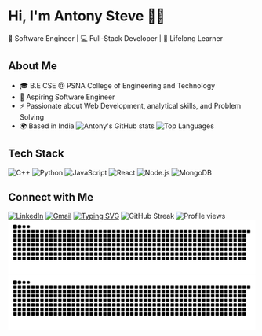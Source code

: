 # Hi, I'm Antony Steve 👨‍💻
🚀 Software Engineer | 💻 Full-Stack Developer | 🌱 Lifelong Learner
## About Me
- 🎓 B.E CSE @ PSNA College of Engineering and Technology  
- 💼 Aspiring Software Engineer  
- ⚡ Passionate about Web Development, analytical skills, and Problem Solving  
- 🌍 Based in India
![Antony's GitHub stats](https://github-readme-stats.vercel.app/api?username=AntonySteve&show_icons=true&theme=radical)
![Top Languages](https://github-readme-stats.vercel.app/api/top-langs/?username=AntonySteve&layout=compact&theme=radical)
## Tech Stack
![C++](https://img.shields.io/badge/-C++-00599C?style=flat&logo=cplusplus&logoColor=white)
![Python](https://img.shields.io/badge/-Python-3776AB?style=flat&logo=python&logoColor=white)
![JavaScript](https://img.shields.io/badge/-JavaScript-F7DF1E?style=flat&logo=javascript&logoColor=black)
![React](https://img.shields.io/badge/-React-61DAFB?style=flat&logo=react&logoColor=black)
![Node.js](https://img.shields.io/badge/-Node.js-339933?style=flat&logo=nodedotjs&logoColor=white)
![MongoDB](https://img.shields.io/badge/-MongoDB-47A248?style=flat&logo=mongodb&logoColor=white)
## Connect with Me
[![LinkedIn](https://img.shields.io/badge/-AntonySteve-blue?style=flat&logo=Linkedin&logoColor=white)](https://linkedin.com/in/antony-steve)
[![Gmail](https://img.shields.io/badge/-antonysteve0201@gmail.com-D14836?style=flat&logo=Gmail&logoColor=white)](mailto:antonysteve0201@gmail.com)
[![Typing SVG](https://readme-typing-svg.herokuapp.com?color=%2336BCF7&lines=Software+Engineer;Full+Stack+Developer;Open+Source+Contributor;Lifelong+Learner)](https://git.io/typing-svg)
![GitHub Streak](https://github-readme-streak-stats.herokuapp.com/?user=AntonySteve&theme=radical)
![Profile views](https://komarev.com/ghpvc/?username=AntonySteve&color=brightgreen)
![snake gif](https://github.com/AntonySteve/AntonySteve/blob/output/snake.svg)
![snake gif](https://github.com/AntonySteve/AntonySteve/blob/output/snake-dark.svg)
